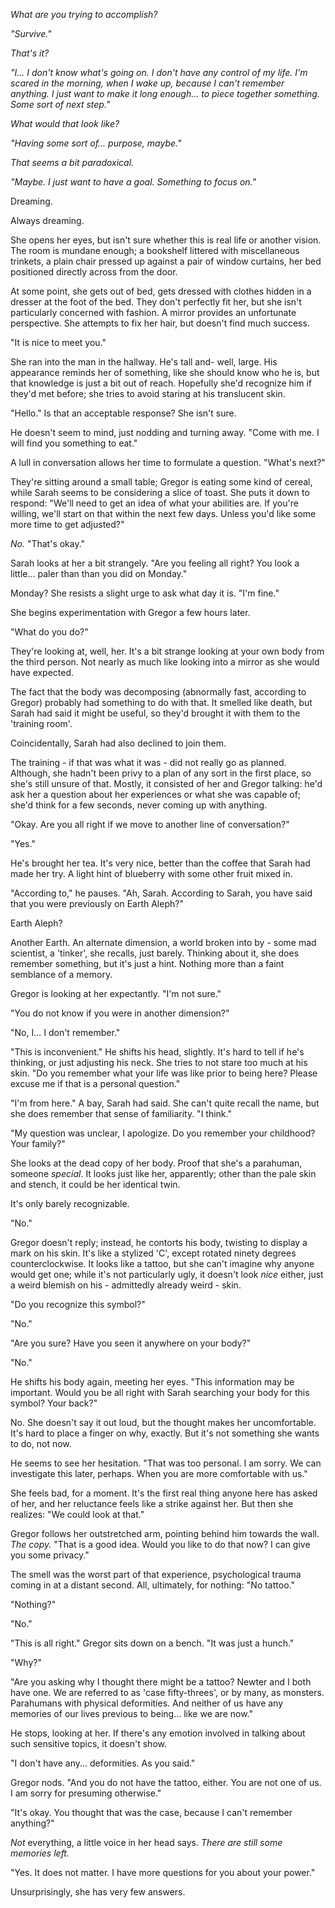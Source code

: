 *What are you trying to accomplish?*

*"Survive."*

*That's it?*

*"I... I don't know what's going on. I don't have any control of my life. I'm scared in the morning, when I wake up, because I can't remember anything. I just want to make it long enough... to piece together something. Some sort of next step."*

*What would that look like?*

*"Having some sort of... purpose, maybe."*

*That seems a bit paradoxical.*

*"Maybe. I just want to have a goal. Something to focus on."*

Dreaming.

Always dreaming.

She opens her eyes, but isn't sure whether this is real life or another vision. The room is mundane enough; a bookshelf littered with miscellaneous trinkets, a plain chair pressed up against a pair of window curtains, her bed positioned directly across from the door. 

At some point, she gets out of bed, gets dressed with clothes hidden in a dresser at the foot of the bed. They don't perfectly fit her, but she isn't particularly concerned with fashion. A mirror provides an unfortunate perspective. She attempts to fix her hair, but doesn't find much success.

"It is nice to meet you." 

She ran into the man in the hallway. He's tall and- well, large. His appearance reminds her of something, like she should know who he is, but that knowledge is just a bit out of reach. Hopefully she'd recognize him if they'd met before; she tries to avoid staring at his translucent skin.

"Hello." Is that an acceptable response? She isn't sure. 

He doesn't seem to mind, just nodding and turning away. "Come with me. I will find you something to eat."

A lull in conversation allows her time to formulate a question. "What's next?"

They're sitting around a small table; Gregor is eating some kind of cereal, while Sarah seems to be considering a slice of toast. She puts it down to respond: "We'll need to get an idea of what your abilities are. If you're willing, we'll start on that within the next few days. Unless you'd like some more time to get adjusted?"

*No.* "That's okay."

Sarah looks at her a bit strangely. "Are you feeling all right? You look a little... paler than than you did on Monday."

Monday? She resists a slight urge to ask what day it is. "I'm fine."

She begins experimentation with Gregor a few hours later. 

"What do you do?"

They're looking at, well, her. It's a bit strange looking at your own body from the third person. Not nearly as much like looking into a mirror as she would have expected.

The fact that the body was decomposing (abnormally fast, according to Gregor) probably had something to do with that. It smelled like death, but Sarah had said it might be useful, so they'd brought it with them to the 'training room'. 

Coincidentally, Sarah had also declined to join them. 

The training - if that was what it was - did not really go as planned. Although, she hadn't been privy to a plan of any sort in the first place, so she's still unsure of that. Mostly, it consisted of her and Gregor talking: he'd ask her a question about her experiences or what she was capable of; she'd think for a few seconds, never coming up with anything.

"Okay. Are you all right if we move to another line of conversation?"

"Yes."

He's brought her tea. It's very nice, better than the coffee that Sarah had made her try. A light hint of blueberry with some other fruit mixed in.

"According to," he pauses. "Ah, Sarah. According to Sarah, you have said that you were previously on Earth Aleph?"

Earth Aleph?

Another Earth. An alternate dimension, a world broken into by - some mad scientist, a 'tinker', she recalls, just barely. Thinking about it, she does remember something, but it's just a hint. Nothing more than a faint semblance of a memory.

Gregor is looking at her expectantly. "I'm not sure."

"You do not know if you were in another dimension?"

"No, I... I don't remember."

"This is inconvenient." He shifts his head, slightly. It's hard to tell if he's thinking, or just adjusting his neck. She tries to not stare too much at his skin. "Do you remember what your life was like prior to being here? Please excuse me if that is a personal question."

"I'm from here." A bay, Sarah had said. She can't quite recall the name, but she does remember that sense of familiarity. "I think."

"My question was unclear, I apologize. Do you remember your childhood? Your family?"

She looks at the dead copy of her body. Proof that she's a parahuman, someone *special*. It looks just like her, apparently; other than the pale skin and stench, it could be her identical twin.

It's only barely recognizable.

"No."

Gregor doesn't reply; instead, he contorts his body, twisting to display a mark on his skin. It's like a stylized 'C', except rotated ninety degrees counterclockwise. It looks like a tattoo, but she can't imagine why anyone would get one; while it's not particularly ugly, it doesn't look *nice* either, just a weird blemish on his - admittedly already weird - skin. 

"Do you recognize this symbol?"

"No."

"Are you sure? Have you seen it anywhere on your body?"

"No."

He shifts his body again, meeting her eyes. "This information may be important. Would you be all right with Sarah searching your body for this symbol? Your back?"

No. She doesn't say it out loud, but the thought makes her uncomfortable. It's hard to place a finger on why, exactly. But it's not something she wants to do, not now.

He seems to see her hesitation. "That was too personal. I am sorry. We can investigate this later, perhaps. When you are more comfortable with us."

She feels bad, for a moment. It's the first real thing anyone here has asked of her, and her reluctance feels like a strike against her. But then she realizes: "We could look at that."

Gregor follows her outstretched arm, pointing behind him towards the wall. *The copy.* "That is a good idea. Would you like to do that now? I can give you some privacy."

The smell was the worst part of that experience, psychological trauma coming in at a distant second. All, ultimately, for nothing: "No tattoo."

"Nothing?"

"No."

"This is all right." Gregor sits down on a bench. "It was just a hunch." 

"Why?"

"Are you asking why I thought there might be a tattoo? Newter and I both have one. We are referred to as 'case fifty-threes', or by many, as monsters. Parahumans with physical deformities. And neither of us have any memories of our lives previous to being... like we are now."

He stops, looking at her. If there's any emotion involved in talking about such sensitive topics, it doesn't show.

"I don't have any... deformities. As you said."

Gregor nods. "And you do not have the tattoo, either. You are not one of us. I am sorry for presuming otherwise."

"It's okay. You thought that was the case, because I can't remember anything?" 

*Not* everything, a little voice in her head says. *There are still some memories left.*

"Yes. It does not matter. I have more questions for you about your power."

Unsurprisingly, she has very few answers.